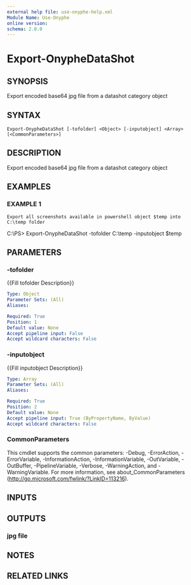 ```yaml
---
external help file: use-onyphe-help.xml
Module Name: Use-Onyphe
online version:
schema: 2.0.0
---
```


# Export-OnypheDataShot

## SYNOPSIS
Export encoded base64 jpg file from a datashot category object

## SYNTAX

```
Export-OnypheDataShot [-tofolder] <Object> [-inputobject] <Array> [<CommonParameters>]
```

## DESCRIPTION
Export encoded base64 jpg file from a datashot category object

## EXAMPLES

### EXAMPLE 1
```
Export all screenshots available in powershell object $temp into C:\temp folder
```

C:\PS\> Export-OnypheDataShot -tofolder C:\temp -inputobject $temp

## PARAMETERS

### -tofolder
{{Fill tofolder Description}}

```yaml
Type: Object
Parameter Sets: (All)
Aliases:

Required: True
Position: 1
Default value: None
Accept pipeline input: False
Accept wildcard characters: False
```

### -inputobject
{{Fill inputobject Description}}

```yaml
Type: Array
Parameter Sets: (All)
Aliases:

Required: True
Position: 2
Default value: None
Accept pipeline input: True (ByPropertyName, ByValue)
Accept wildcard characters: False
```

### CommonParameters
This cmdlet supports the common parameters: -Debug, -ErrorAction, -ErrorVariable, -InformationAction, -InformationVariable, -OutVariable, -OutBuffer, -PipelineVariable, -Verbose, -WarningAction, and -WarningVariable.
For more information, see about_CommonParameters (http://go.microsoft.com/fwlink/?LinkID=113216).

## INPUTS

## OUTPUTS

### jpg file
## NOTES

## RELATED LINKS
